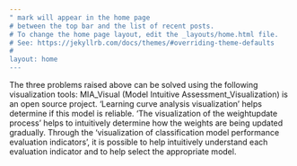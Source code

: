 ```yaml
---
" mark will appear in the home page
# between the top bar and the list of recent posts.
# To change the home page layout, edit the _layouts/home.html file.
# See: https://jekyllrb.com/docs/themes/#overriding-theme-defaults
#
layout: home
---
```

The three problems raised above can be solved using the following visualization tools: MIA_Visual (Model Intuitive Assessment_Visualization) is an open source project. ‘Learning curve analysis visualization’ helps determine if this model is reliable. ‘The visualization of the weightupdate process’ helps to intuitively determine how the weights are being updated gradually. Through the ‘visualization of classification model performance evaluation indicators’, it is possible to help intuitively understand each evaluation indicator and to help select the appropriate model.
